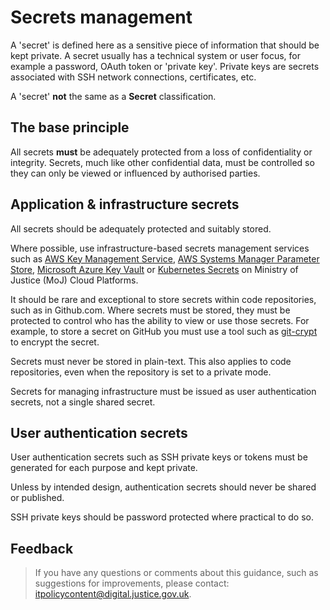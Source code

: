 # Secrets management

A 'secret' is defined here as a sensitive piece of information that should be kept private. A secret usually has a technical system or user focus, for example a password, OAuth token or 'private key'. Private keys are secrets associated with SSH network connections, certificates, etc.

A 'secret' **not** the same as a **Secret** classification.

## The base principle

All secrets **must** be adequately protected from a loss of confidentiality or integrity. Secrets, much like other confidential data, must be controlled so they can only be viewed or influenced by authorised parties.

## Application &amp; infrastructure secrets

All secrets should be adequately protected and suitably stored.

Where possible, use infrastructure-based secrets management services such as [AWS Key Management Service](https://aws.amazon.com/kms/), [AWS Systems Manager Parameter Store](https://docs.aws.amazon.com/systems-manager/latest/userguide/systems-manager-paramstore.html), [Microsoft Azure Key Vault](https://azure.microsoft.com/en-gb/services/key-vault/) or [Kubernetes Secrets](https://kubernetes.io/docs/concepts/configuration/secret/) on Ministry of Justice \(MoJ\) Cloud Platforms.

It should be rare and exceptional to store secrets within code repositories, such as in Github.com. Where secrets must be stored, they must be protected to control who has the ability to view or use those secrets. For example, to store a secret on GitHub you must use a tool such as [git-crypt](https://github.com/AGWA/git-crypt) to encrypt the secret.

Secrets must never be stored in plain-text. This also applies to code repositories, even when the repository is set to a private mode.

Secrets for managing infrastructure must be issued as user authentication secrets, not a single shared secret.

## User authentication secrets

User authentication secrets such as SSH private keys or tokens must be generated for each purpose and kept private.

Unless by intended design, authentication secrets should never be shared or published.

SSH private keys should be password protected where practical to do so.

## Feedback

> If you have any questions or comments about this guidance, such as suggestions for improvements, please contact: [itpolicycontent@digital.justice.gov.uk](mailto:itpolicycontent@digital.justice.gov.uk).

